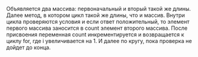 Объявляется два массива: первоначальный и вторый такой же длины. Далее метод, в котором цикл такой же длины, что и  массив. Внутри цикла проверяются условия и если ответ положительный, то элемент первого массива заноcится в count элемент второго массива. После присвоения переменная count инкрементируется и возвращается к циклу for, где i увеличивается на 1. И далее по кругу, пока проверка не дойдет до конца.